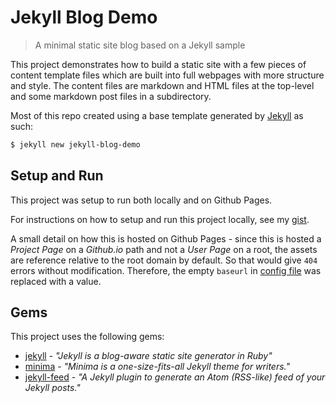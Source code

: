 # Jekyll Blog Demo
> A minimal static site blog based on a Jekyll sample

This project demonstrates how to build a static site with a few pieces of content template files which are built into full webpages with more structure and style. The content files are markdown and HTML files at the top-level and some markdown post files in a subdirectory.

Most of this repo created using a base template generated by [Jekyll](https://jekyllrb.com/) as such:

```bash
$ jekyll new jekyll-blog-demo
```


## Setup and Run

This project was setup to run both locally and on Github Pages.

For instructions on how to setup and run this project locally, see my [gist](https://gist.github.com/MichaelCurrin/1085ab164550b31272699920b5549d4b).

A small detail on how this is hosted on Github Pages - since this is hosted a _Project Page_ on a _Github.io_ path and not a _User Page_ on a root, the assets are reference relative to the root domain by default. So that would give `404` errors without modification. Therefore, the empty `baseurl` in [config file](_config.yml) was replaced with a value.


## Gems

This project uses the following gems:

- [jekyll](https://github.com/jekyll/jekyll) - _"Jekyll is a blog-aware static site generator in Ruby"_
- [minima](https://github.com/jekyll/minima) - _"Minima is a one-size-fits-all Jekyll theme for writers."_
- [jekyll-feed](https://github.com/jekyll/jekyll-feed) - _"A Jekyll plugin to generate an Atom (RSS-like) feed of your Jekyll posts."_
